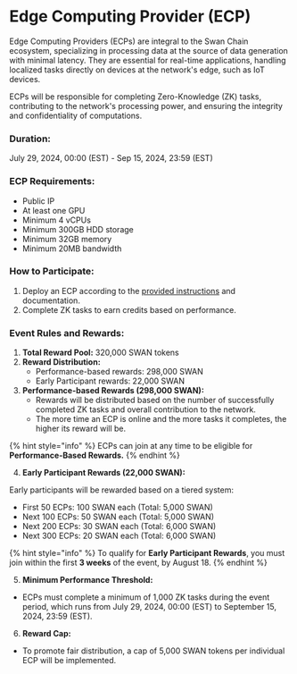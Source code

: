 # Edge Computing Provider (ECP)

Edge Computing Providers (ECPs) are integral to the Swan Chain ecosystem, specializing in processing data at the source of data generation with minimal latency. They are essential for real-time applications, handling localized tasks directly on devices at the network's edge, such as IoT devices.

ECPs will be responsible for completing Zero-Knowledge (ZK) tasks, contributing to the network's processing power, and ensuring the integrity and confidentiality of computations.

### **Duration:**&#x20;

July 29, 2024, 00:00 (EST) - Sep 15, 2024, 23:59 (EST)

### ECP Requirements:

* Public IP
* At least one GPU
* Minimum 4 vCPUs
* Minimum 300GB HDD storage
* Minimum 32GB memory
* Minimum 20MB bandwidth

### How to Participate:

1. Deploy an ECP according to the [provided instructions](../../../computing-provider/edge-computing-provider-ecp/ecp-setup.md) and documentation.
2. Complete ZK tasks to earn credits based on performance.

### Event Rules and Rewards:

1. **Total Reward Pool:** 320,000 SWAN tokens
2. **Reward Distribution:**
   * Performance-based rewards: 298,000 SWAN
   * Early Participant rewards: 22,000 SWAN
3. **Performance-based Rewards (298,000 SWAN):**
   * Rewards will be distributed based on the number of successfully completed ZK tasks and overall contribution to the network.
   * The more time an ECP is online and the more tasks it completes, the higher its reward will be.

{% hint style="info" %}
ECPs can join at any time to be eligible for **Performance-Based Rewards.**
{% endhint %}

4. **Early Participant Rewards (22,000 SWAN):**

Early participants will be rewarded based on a tiered system:

* First 50 ECPs: 100 SWAN each (Total: 5,000 SWAN)
* Next 100 ECPs: 50 SWAN each (Total: 5,000 SWAN)
* Next 200 ECPs: 30 SWAN each (Total: 6,000 SWAN)
* Next 300 ECPs: 20 SWAN each (Total: 6,000 SWAN)

{% hint style="info" %}
To qualify for **Early Participant Rewards**, you must join within the first **3 weeks** of the event, by August 18.
{% endhint %}

5. **Minimum Performance Threshold:**

* ECPs must complete a minimum of 1,000 ZK tasks during the event period, which runs from July 29, 2024, 00:00 (EST) to September 15, 2024, 23:59 (EST).

6. **Reward Cap:**

* To promote fair distribution, a cap of 5,000 SWAN tokens per individual ECP will be implemented.
